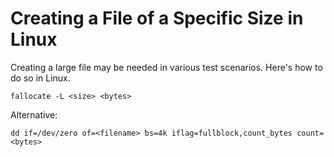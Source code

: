 # Creating a File of a Specific Size in Linux

Creating a large file may be needed in various test scenarios. Here's how to do so in Linux.

`fallocate -L <size> <bytes>`

Alternative:

`dd if=/dev/zero of=<filename> bs=4k iflag=fullblock,count_bytes count=<bytes>`
